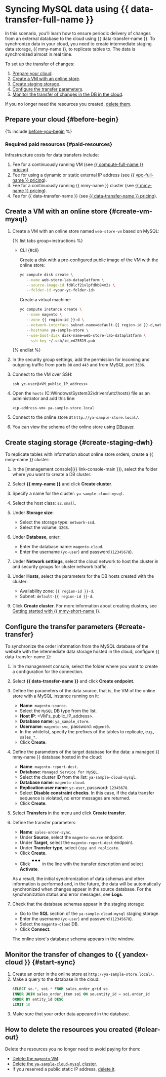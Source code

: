 # Syncing MySQL data using {{ data-transfer-full-name }}

In this scenario, you'll learn how to ensure periodic delivery of changes from an external database to the cloud using {{ data-transfer-name }}. To synchronize data in your cloud, you need to create intermediate staging data storage, {{ mmy-name }}, to replicate tables to. The data is synchronized almost in real time.

To set up the transfer of changes:

1. [Prepare your cloud](#before-begin).
1. [Create a VM with an online store](#create-vm-mysql).
1. [Create staging storage](#create-staging-dwh).
1. [Configure the transfer parameters](#create-transfer).
1. [Monitor the transfer of changes in the DB in the cloud](#start-sync).

If you no longer need the resources you created, [delete them](#clear-out).

## Prepare your cloud {#before-begin}

{% include [before-you-begin](../_tutorials_includes/before-you-begin.md) %}


### Required paid resources {#paid-resources}

Infrastructure costs for data transfers include:

1. Fee for a continuously running VM (see [{{ compute-full-name }} pricing](../../compute/pricing.md)).
1. Fee for using a dynamic or static external IP address (see [{{ vpc-full-name }} pricing](../../vpc/pricing.md)).
1. Fee for a continuously running {{ mmy-name }} cluster (see [{{ mmy-name }} pricing](../../managed-mysql/pricing.md)).
1. Fee for {{ data-transfer-name }} (see [{{ data-transfer-name }} pricing](../../data-transfer/pricing)).


## Create a VM with an online store {#create-vm-mysql}

1. Create a VM with an online store named `web-store-vm` based on MySQL:

   {% list tabs group=instructions %}

   - CLI {#cli}

      Create a disk with a pre-configured public image of the VM with the online store:

      ```bash
      yc compute disk create \
         --name web-store-lab-dataplatform \
         --source-image-id fd8lcf21vlpfdhb84m2s \
         --folder-id <your-yc-folder-id>
      ```
      
      Create a virtual machine:

      ```bash
      yc compute instance create \
         --name magento \
         --zone {{ region-id }}-d \
         --network-interface subnet-name=default-{{ region-id }}-d,nat-ip-version=ipv4 \
         --hostname ya-sample-store \
         --use-boot-disk disk-name=web-store-lab-dataplatform \
         --ssh-key ~/.ssh/id_ed25519.pub
      ```

   {% endlist %}

1. In the security group settings, add the permission for incoming and outgoing traffic from ports `80` and `443` and from MySQL port `3306`.

1. Connect to the VM over SSH:
   ```
   ssh yc-user@<VM_public_IP_address>
   ```

1. Open the `hosts` (C:\Windows\System32\drivers\etc\hosts) file as an administrator and add this line:
   ```
   <ip-address-vm> ya-sample-store.local
   ```

1. Connect to the online store at `http://ya-sample-store.local/`.

1. You can view the schema of the online store using [DBeaver](https://dbeaver.com/).

## Create staging storage {#create-staging-dwh}

To replicate tables with information about online store orders, create a {{ mmy-name }} cluster:

1. In the [management console]({{ link-console-main }}), select the folder where you want to create a DB cluster.
1. Select **{{ mmy-name }}** and click **Create cluster**.
1. Specify a name for the cluster: `ya-sample-cloud-mysql`.
1. Select the host class: `s2.small`.
1. Under **Storage size**:

   * Select the storage type: `network-ssd`.
   * Select the volume: `32GB`.

1. Under **Database**, enter:

   * Enter the database name: `magento-cloud`.
   * Enter the username (`yc-user`) and password (`12345678`).

1. Under **Network settings**, select the cloud network to host the cluster in and security groups for cluster network traffic.
1. Under **Hosts**, select the parameters for the DB hosts created with the cluster:

   * Availability zone: `{{ region-id }}-d`.
   * Subnet: `default-{{ region-id }}-d`.

1. Click **Create cluster**.
For more information about creating clusters, see [Getting started with {{ mmy-short-name }}](../../managed-mysql/quickstart.md#cluster-create.md).

## Configure the transfer parameters {#create-transfer}

To synchronize the order information from the MySQL database of the website with the intermediate data storage hosted in the cloud, configure {{ data-transfer-name }}:

1. In the management console, select the folder where you want to create a configuration for the connection.
1. Select **{{ data-transfer-name }}** and click **Create endpoint**.
1. Define the parameters of the data source, that is, the VM of the online store with a MySQL instance running on it:

   * **Name**: `magento-source`.
   * Select the `MySQL` DB type from the list.
   * **Host IP**: <VM's_public_IP_address>.
   * **Database name**: `ya_sample_store`.
   * **Username**: `magento-svc`, password: `m@gent0`.
   * In the whitelist, specify the prefixes of the tables to replicate, e.g., `sales_*`.
   * Click **Create**.

1. Define the parameters of the target database for the data: a managed {{ mmy-name }} database hosted in the cloud:

   * **Name**: `magento-report-dest`.
   * **Database**: `Managed Service for MySQL`.
   * Select the cluster ID from the list: `ya-sample-cloud-mysql`.
   * **Database name**: `magento-cloud`.
   * **Replication user name**: `yc-user`, password: `12345678`.
   * Select **Disable constraint checks**.
     In this case, if the data transfer sequence is violated, no error messages are returned.
   * Click **Create**.

1. Select **Transfers** in the menu and click **Create transfer**.
1. Define the transfer parameters:

   * **Name**: `sales-order-sync`.
   * Under **Source**, select the `magento-source` endpoint.
   * Under **Target**, select the `magento-report-dest` endpoint.
   * Under **Transfer type**, select `Copy and replicate`.
   * Click **Create**.
   * Click ![horizontal-ellipsis](../../_assets/console-icons/ellipsis.svg) in the line with the transfer description and select **Activate**.
      
   As a result, the initial synchronization of data schemas and other information is performed and, in the future, the data will be automatically synchronized when changes appear in the source database. For the synchronization status and error messages, see **Logs**.

1. Check that the database schemas appear in the staging storage:

   * Go to the **SQL** section of the `ya-sample-cloud-mysql` staging storage.
   * Enter the username (`yc-user`) and password (`12345678`).
   * Select the `magento-cloud` DB.
   * Click **Connect**.
      
   The online store's database schema appears in the window.

## Monitor the transfer of changes to {{ yandex-cloud }} {#start-sync}

1. Create an order in the online store at `http://ya-sample-store.local/`.
1. Make a query to the database in the cloud:
   ```sql
   SELECT so.*, soi.* FROM sales_order_grid so
   INNER JOIN sales_order_item soi ON so.entity_id = soi.order_id
   ORDER BY entity_id DESC
   LIMIT 10
   ```
1. Make sure that your order data appeared in the database.

## How to delete the resources you created {#clear-out}

Delete the resources you no longer need to avoid paying for them:

* [Delete the `magento` VM](../../compute/operations/vm-control/vm-delete.md).
* [Delete the `ya-sample-cloud-mysql` cluster](../../managed-mysql/operations/cluster-delete.md).
* If you reserved a public static IP address, [delete it](../../vpc/operations/address-delete.md).
